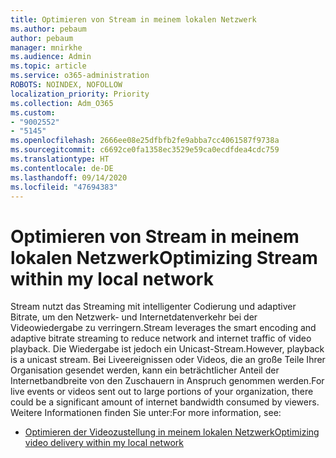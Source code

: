 ```yaml
---
title: Optimieren von Stream in meinem lokalen Netzwerk
ms.author: pebaum
author: pebaum
manager: mnirkhe
ms.audience: Admin
ms.topic: article
ms.service: o365-administration
ROBOTS: NOINDEX, NOFOLLOW
localization_priority: Priority
ms.collection: Adm_O365
ms.custom:
- "9002552"
- "5145"
ms.openlocfilehash: 2666ee08e25dfbfb2fe9abba7cc4061587f9738a
ms.sourcegitcommit: c6692ce0fa1358ec3529e59ca0ecdfdea4cdc759
ms.translationtype: HT
ms.contentlocale: de-DE
ms.lasthandoff: 09/14/2020
ms.locfileid: "47694383"
---
```

# <a name="optimizing-stream-within-my-local-network"></a><span data-ttu-id="078f5-102">Optimieren von Stream in meinem lokalen Netzwerk</span><span class="sxs-lookup"><span data-stu-id="078f5-102">Optimizing Stream within my local network</span></span>

<span data-ttu-id="078f5-103">Stream nutzt das Streaming mit intelligenter Codierung und adaptiver Bitrate, um den Netzwerk- und Internetdatenverkehr bei der Videowiedergabe zu verringern.</span><span class="sxs-lookup"><span data-stu-id="078f5-103">Stream leverages the smart encoding and adaptive bitrate streaming to reduce network and internet traffic of video playback.</span></span> <span data-ttu-id="078f5-104">Die Wiedergabe ist jedoch ein Unicast-Stream.</span><span class="sxs-lookup"><span data-stu-id="078f5-104">However, playback is a unicast stream.</span></span> <span data-ttu-id="078f5-105">Bei Liveereignissen oder Videos, die an große Teile Ihrer Organisation gesendet werden, kann ein beträchtlicher Anteil der Internetbandbreite von den Zuschauern in Anspruch genommen werden.</span><span class="sxs-lookup"><span data-stu-id="078f5-105">For live events or videos sent out to large portions of your organization, there could be a significant amount of internet bandwidth consumed by viewers.</span></span> <span data-ttu-id="078f5-106">Weitere Informationen finden Sie unter:</span><span class="sxs-lookup"><span data-stu-id="078f5-106">For more information, see:</span></span>

- [<span data-ttu-id="078f5-107">Optimieren der Videozustellung in meinem lokalen Netzwerk</span><span class="sxs-lookup"><span data-stu-id="078f5-107">Optimizing video delivery within my local network</span></span>](https://docs.microsoft.com/stream/network-overview#optimizing-video-delivery-within-my-local-network)
